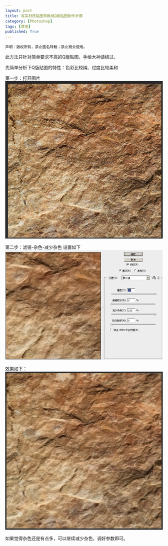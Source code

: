 ```yaml
---
layout: post
title: 写实材质贴图转换成Q版贴图制作步骤
category: [Photoshop]
tags: [草地]
published: True
---
```



`声明：版权所有，禁止匿名转载；禁止商业使用。`


此方法只针对简单要求不高的Q版贴图，手绘大神请绕过。

先简单分析下Q版贴图的特性：色彩比较纯、过度比较柔和

第一步：打开图片
<left>
<img src="/public/img/写实材质贴图转换成Q版贴图制作步骤/01.png">
</left>

第二步：滤镜-杂色-减少杂色 设置如下
<left>
<img src="/public/img/写实材质贴图转换成Q版贴图制作步骤/02.png">
</left>

效果如下：
<left>
<img src="/public/img/写实材质贴图转换成Q版贴图制作步骤/03.png">
</left>

如果觉得杂色还是有点多，可以继续减少杂色，调好参数即可。